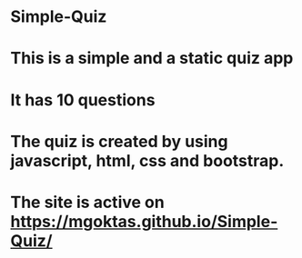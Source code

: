 # Simple-Quiz
# This is a simple and a static quiz app
# It has 10 questions
# The quiz is created by using javascript, html, css and bootstrap.
# The site is active on https://mgoktas.github.io/Simple-Quiz/
